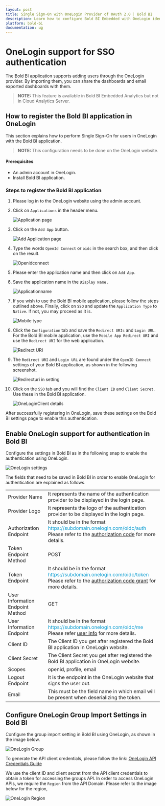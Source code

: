 ```yaml
---
layout: post
title: Single Sign-On with OneLogin Provider of OAuth 2.0 | Bold BI
description: Learn how to configure Bold BI Embedded with OneLogin identity provider for Single Sign-on authentication using OAuth 2.0.
platform: bold-bi
documentation: ug
---
```


# OneLogin support for SSO authentication

The Bold BI application supports adding users through the OneLogin provider. By importing them, you can share the dashboards and email exported dashboards with them.

> **NOTE:** This feature is available in Bold BI Embedded Analytics but not in Cloud Analytics Server.

## How to register the Bold BI application in OneLogin

This section explains how to perform Single Sign-On for users in OneLogin with the Bold BI application.

> **NOTE:**  This configuration needs to be done on the OneLogin website.

#### Prerequisites

* An admin account in OneLogin.
* Install Bold BI application.

### Steps to register the Bold BI application

1. Please log in to the OneLogin website using the admin account.

2. Click on `Applications` in the header menu.

    ![Application page](/static/assets/site-administration/oauth-support/images/oneloginadmin.png)

3. Click on the `Add App` button.

    ![Add Application page](/static/assets/site-administration/oauth-support/images/oneloginaddapp.png)

4. Type the words `OpenId Connect` or `oidc` in the search box, and then click on the result.

    ![Openidconnect](/static/assets/site-administration/oauth-support/images/openidconnect.png)

5. Please enter the application name and then click on `Add App.`

6. Save the application name in the `Display Name.`

    ![Applicationname](/static/assets/site-administration/oauth-support/images/oneloginname.png)

7. If you wish to use the Bold BI mobile application, please follow the steps outlined above. Finally, click on `SSO` and update the `Application Type` to `Native`. If not, you may proceed as it is.

    ![Mobile type](/static/assets/site-administration/oauth-support/images/mobile-onelogin.png)

8. Click the `Configuration` tab and save the `Redirect URIs` and `Login URL`. For the Bold BI mobile application, use the `Mobile App Redirect URI` and use the `Redirect URI` for the web application.

    ![Redirect URI](/static/assets/site-administration/oauth-support/images/oneloginredirect.png)
 
9. The `Redirect URI` and `Login URL` are found under the `OpenID Connect` settings of your Bold BI application, as shown in the following screenshot.

    ![Redirecturi in setting](/static/assets/site-administration/oauth-support/images/redirecturi.png#width=65%)

10. Click on the `SSO` tab and you will find the `Client ID` and `Client Secret`. Use these in the Bold BI application.

    ![OneLoginClient details](/static/assets/site-administration/oauth-support/images/oneloginclient.png)

After successfully registering in OneLogin, save these settings on the Bold BI settings page to enable this authentication.

## Enable OneLogin support for authentication in Bold BI

Configure the settings in Bold BI as in the following snap to enable the authentication using OneLogin.

![OneLogin settings](/static/assets/site-administration/oauth-support/images/onelogin-sample-value.png)

The fields that need to be saved in Bold BI in order to enable OneLogin for authentication are explained as follows.

<table>

<tr>
<td>Provider Name</td>
<td>It represents the name of the authentication provider to be displayed in the login page.</td>
</tr>

<tr>
<td>Provider Logo</td>
<td>It represents the logo of the authentication provider to be displayed in the login page.</td>
</tr>

<tr>
<td>Authorization Endpoint</td>
<td>It should be in the format <span style="color:#0c9dd1">https://subdomain.onelogin.com/oidc/auth</span> <br>Please refer to the <a href="https://developers.onelogin.com/openid-connect/api/authorization-code">authorization code</a> for more details.</td>
</tr>

<tr>
<td>Token Endpoint Method</td>
<td>POST</td>
</tr>

<tr>
<td>Token Endpoint</td>
<td>It should be in the format <span style="color:#0c9dd1">https://subdomain.onelogin.com/oidc/token</span> <br>Please refer to the <a href="https://developers.onelogin.com/openid-connect/api/authorization-code-grant">authorization code grant</a> for more details.</td>
</tr>

<tr>
<td>User Information Endpoint Method</td>
<td>GET</td>
</tr>

<tr>
<td>User Information Endpoint</td>
<td>It should be in the format <span style="color:#0c9dd1">https://subdomain.onelogin.com/oidc/me</span> <br>Please refer <a href="https://developers.onelogin.com/openid-connect/api/user-info">user info</a> for more details.</td>
</tr>

<tr>
<td>Client ID</td>
<td>The Client ID you get after registered the Bold BI application in OneLogin website.</td>
</tr>

<tr>
<td>Client Secret</td>
<td>The Client Secret you get after registered the Bold BI application in OneLogin website.</td>
</tr>

<tr>
<td>Scopes</td>
<td>openid, profile, email</td>
</tr>

<tr>
<td>Logout Endpoint</td>
<td>It is the endpoint in the OneLogin website that signs the user out.</td>
</tr>

<tr>
<td>Email</td>
<td>This must be the field name in which email will be present when deserializing the token.</td>
</tr>

</table>

## Configure OneLogin Group Import Settings in Bold BI

Configure the group import setting in Bold BI using OneLogin, as shown in the image below.

![OneLogin Group](/static/assets/site-administration/oauth-support/images/OneLogin-group.png)

To generate the API client credentials, please follow the link: [OneLogin API Credentials Guide](https://developers.onelogin.com/api-docs/1/getting-started/working-with-api-credentials)

We use the client ID and client secret from the API client credentials to obtain a token for accessing the groups API. In order to access OneLogin APIs, we require the `Region` from the API Domain. Please refer to the image below for the region,

![OneLogin Region](/static/assets/site-administration/oauth-support/images/OneLogin-region.png)